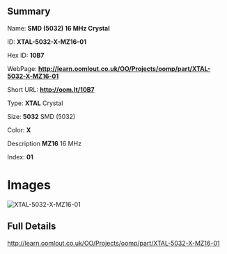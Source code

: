 

## Summary
 
Name: __SMD (5032) 16 MHz Crystal__

ID: __XTAL-5032-X-MZ16-01__

Hex ID: __10B7__

WebPage: __http://learn.oomlout.co.uk/OO/Projects/oomp/part/XTAL-5032-X-MZ16-01__

Short URL: __http://oom.lt/10B7__


Type: __XTAL__ Crystal 

Size: __5032__ SMD (5032) 

Color: __X__  

Description __MZ16__ 16 MHz 

Index: __01__


 # Images
![XTAL-5032-X-MZ16-01](http://oomlout.com/oomp-gen/parts/XTAL-5032-X-MZ16-01/XTAL-5032-X-MZ16-01_420.jpg)



 ## Full Details

 http://learn.oomlout.co.uk/OO/Projects/oomp/part/XTAL-5032-X-MZ16-01














